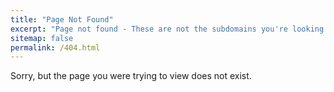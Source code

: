 ```yaml
---
title: "Page Not Found"
excerpt: "Page not found - These are not the subdomains you're looking for."
sitemap: false
permalink: /404.html
---
```


Sorry, but the page you were trying to view does not exist.
